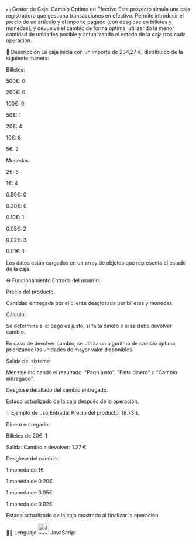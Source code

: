 💶 Gestor de Caja: Cambio Óptimo en Efectivo
Este proyecto simula una caja registradora que gestiona transacciones en efectivo. Permite introducir el precio de un artículo y el importe pagado (con desglose en billetes y monedas), y devuelve el cambio de forma óptima, utilizando la menor cantidad de unidades posible y actualizando el estado de la caja tras cada operación.

🧾 Descripción
La caja inicia con un importe de 234,27 €, distribuido de la siguiente manera:

Billetes:

500€: 0

200€: 0

100€: 0

50€: 1

20€: 4

10€: 8

5€: 2

Monedas:

2€: 5

1€: 4

0.50€: 0

0.20€: 0

0.10€: 1

0.05€: 2

0.02€: 3

0.01€: 1

Los datos están cargados en un array de objetos que representa el estado de la caja.

⚙️ Funcionamiento
Entrada del usuario:

Precio del producto.

Cantidad entregada por el cliente desglosada por billetes y monedas.

Cálculo:

Se determina si el pago es justo, si falta dinero o si se debe devolver cambio.

En caso de devolver cambio, se utiliza un algoritmo de cambio óptimo, priorizando las unidades de mayor valor disponibles.

Salida del sistema:

Mensaje indicando el resultado: "Pago justo", "Falta dinero" o "Cambio entregado".

Desglose detallado del cambio entregado.

Estado actualizado de la caja después de la operación.

💡 Ejemplo de uso
Entrada:
Precio del producto: 18.73 €

Dinero entregado:

Billetes de 20€: 1

Salida:
Cambio a devolver: 1.27 €

Desglose del cambio:

1 moneda de 1€

1 moneda de 0.20€

1 moneda de 0.05€

1 moneda de 0.02€

Estado actualizado de la caja mostrado al finalizar la operación.

🧑‍💻 Lenguaje
<img src="https://cdn.jsdelivr.net/gh/devicons/devicon/icons/javascript/javascript-original.svg" alt="JavaScript Logo" width="30"/>
JavaScript